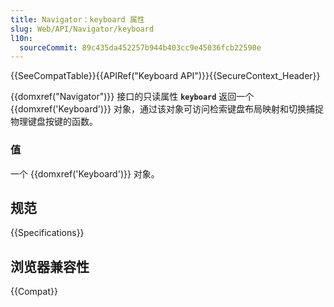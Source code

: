 ```yaml
---
title: Navigator：keyboard 属性
slug: Web/API/Navigator/keyboard
l10n:
  sourceCommit: 89c435da452257b944b403cc9e45036fcb22590e
---
```


{{SeeCompatTable}}{{APIRef("Keyboard API")}}{{SecureContext_Header}}

{{domxref("Navigator")}} 接口的只读属性 **`keyboard`** 返回一个 {{domxref('Keyboard')}} 对象，通过该对象可访问检索键盘布局映射和切换捕捉物理键盘按键的函数。

### 值

一个 {{domxref('Keyboard')}} 对象。

## 规范

{{Specifications}}

## 浏览器兼容性

{{Compat}}
